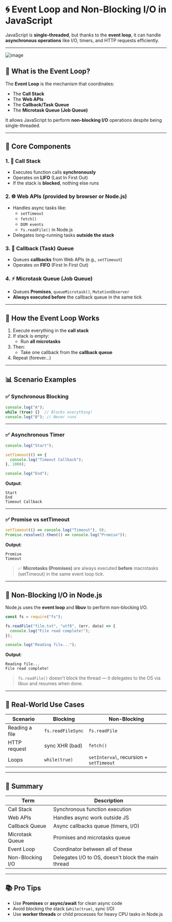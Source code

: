
# 🌀 Event Loop and Non-Blocking I/O in JavaScript

JavaScript is **single-threaded**, but thanks to the **event loop**, it can handle **asynchronous operations** like I/O, timers, and HTTP requests efficiently.

---
![image](https://github.com/user-attachments/assets/6865ca65-1d9e-4d1f-af0d-4d10571b55f1)

## 🔁 What is the Event Loop?

The **Event Loop** is the mechanism that coordinates:
- The **Call Stack**
- The **Web APIs**
- The **Callback/Task Queue**
- The **Microtask Queue (Job Queue)**

It allows JavaScript to perform **non-blocking I/O** operations despite being single-threaded.

---

## 🧱 Core Components

### 1. 🧠 Call Stack

- Executes function calls **synchronously**
- Operates on **LIFO** (Last In First Out)
- If the stack is **blocked**, nothing else runs

### 2. 🌐 Web APIs (provided by browser or Node.js)

- Handles async tasks like:
  - `setTimeout`
  - `fetch()`
  - `DOM events`
  - `fs.readFile()` in Node.js
- Delegates long-running tasks **outside the stack**

### 3. 📩 Callback (Task) Queue

- Queues **callbacks** from Web APIs (e.g., `setTimeout`)
- Operates on **FIFO** (First In First Out)

### 4. ⚡ Microtask Queue (Job Queue)

- Queues **Promises**, `queueMicrotask()`, `MutationObserver`
- **Always executed before** the callback queue in the same tick

---

## 🔄 How the Event Loop Works

1. Execute everything in the **call stack**
2. If stack is empty:
   - Run **all microtasks**
3. Then:
   - Take one callback from the **callback queue**
4. Repeat (forever...)

---

## 📊 Scenario Examples

### ✅ Synchronous Blocking

```js
console.log("A");
while (true) {}  // Blocks everything!
console.log("B"); // Never runs
```

---

### ✅ Asynchronous Timer

```js
console.log("Start");

setTimeout(() => {
  console.log("Timeout Callback");
}, 1000);

console.log("End");
```

**Output**:
```
Start
End
Timeout Callback
```

---

### ✅ Promise vs setTimeout

```js
setTimeout(() => console.log("Timeout"), 0);
Promise.resolve().then(() => console.log("Promise"));
```

**Output**:
```
Promise
Timeout
```

> ✅ **Microtasks (Promises)** are always executed **before** macrotasks (setTimeout) in the same event loop tick.

---

## 🔌 Non-Blocking I/O in Node.js

Node.js uses the **event loop** and **libuv** to perform non-blocking I/O.

```js
const fs = require("fs");

fs.readFile("file.txt", "utf8", (err, data) => {
  console.log("File read complete!");
});

console.log("Reading file...");
```

**Output**:
```
Reading file...
File read complete!
```

> `fs.readFile()` doesn't block the thread — it delegates to the OS via libuv and resumes when done.

---

## 🧪 Real-World Use Cases

| Scenario | Blocking | Non-Blocking |
|----------|----------|--------------|
| Reading a file | `fs.readFileSync` | `fs.readFile` |
| HTTP request | sync XHR (bad) | `fetch()` |
| Loops | `while(true)` | `setInterval`, recursion + `setTimeout` |

---

## 🧠 Summary

| Term | Description |
|------|-------------|
| Call Stack | Synchronous function execution |
| Web APIs | Handles async work outside JS |
| Callback Queue | Async callbacks queue (timers, I/O) |
| Microtask Queue | Promises and microtasks queue |
| Event Loop | Coordinator between all of these |
| Non-Blocking I/O | Delegates I/O to OS, doesn't block the main thread |

---

## 📚 Pro Tips

- Use **Promises** or **async/await** for clean async code
- Avoid blocking the stack (`while(true)`, sync I/O)
- Use **worker threads** or child processes for heavy CPU tasks in Node.js